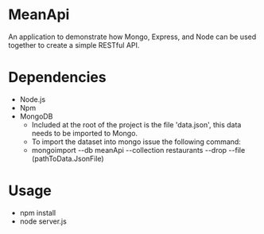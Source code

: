 # MeanApi
An application to demonstrate how Mongo, Express, and Node can be used together to create a simple RESTful API.  

# Dependencies
* Node.js  
* Npm  
* MongoDB 
  * Included at the root of the project is the file 'data.json', this data needs to be imported to Mongo.
  * To import the dataset into mongo issue the following command:
  * mongoimport --db meanApi --collection restaurants --drop --file (pathToData.JsonFile)

# Usage
* npm install  
* node server.js  
